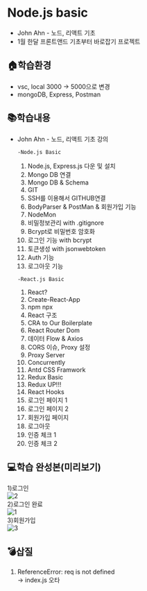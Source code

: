 # Node.js basic 
- John Ahn - 노드, 리액트 기초
- 1월 한달 프론트앤드 기초부터 바로잡기 프로젝트

## 🏠학습환경
- vsc, local 3000 -> 5000으로 변경<br>
- mongoDB, Express, Postman

## 📚학습내용
- John Ahn - 노드, 리액트 기초 강의 <br>

    `-Node.js Basic`
    01. Node.js, Express.js 다운 및 설치
    02. Mongo DB 연결 
    03. Mongo DB & Schema
    04. GIT
    05. SSH를 이용해서 GITHUB연결
    06. BodyParser & PostMan & 회원가입 기능
    07. NodeMon
    08. 비밀정보관리 with .gitignore
    09. Bcrypt로 비밀번호 암호화
    10. 로그인 기능 with bcrypt
    11. 토큰생성 with jsonwebtoken
    12. Auth 기능
    13. 로그아웃 기능

    `-React.js Basic`
    1. React?
    2. Create-React-App 
    3. npm npx
    4. React 구조
    5. CRA to Our Boilerplate
    6. React Router Dom
    7. 데이터 Flow & Axios
    8. CORS 이슈, Proxy 설정
    9. Proxy Server
    10. Concurrently
    11. Antd CSS Framwork
    12. Redux Basic
    13. Redux UP!!!
    14. React Hooks
    15. 로그인 페이지 1
    16. 로그인 페이지 2
    17. 회원가입 페이지
    18. 로그아웃
    19. 인증 체크 1
    20. 인증 체크 2

## 💻학습 완성본(미리보기)
1)로그인<br>
![2](https://user-images.githubusercontent.com/48710889/104853364-b63c0600-5943-11eb-8e46-7758b796fe77.PNG)<br>
2)로그인 완료<br>
![1](https://user-images.githubusercontent.com/48710889/104853363-b5a36f80-5943-11eb-8927-351dd32ce56d.PNG)<br>
3)회원가입<br>
![3](https://user-images.githubusercontent.com/48710889/104853365-b6d49c80-5943-11eb-8b5e-2ea1faa0cd53.PNG)<br>

## 💣삽질
1. ReferenceError: req is not defined<br>
-> index.js 오타
